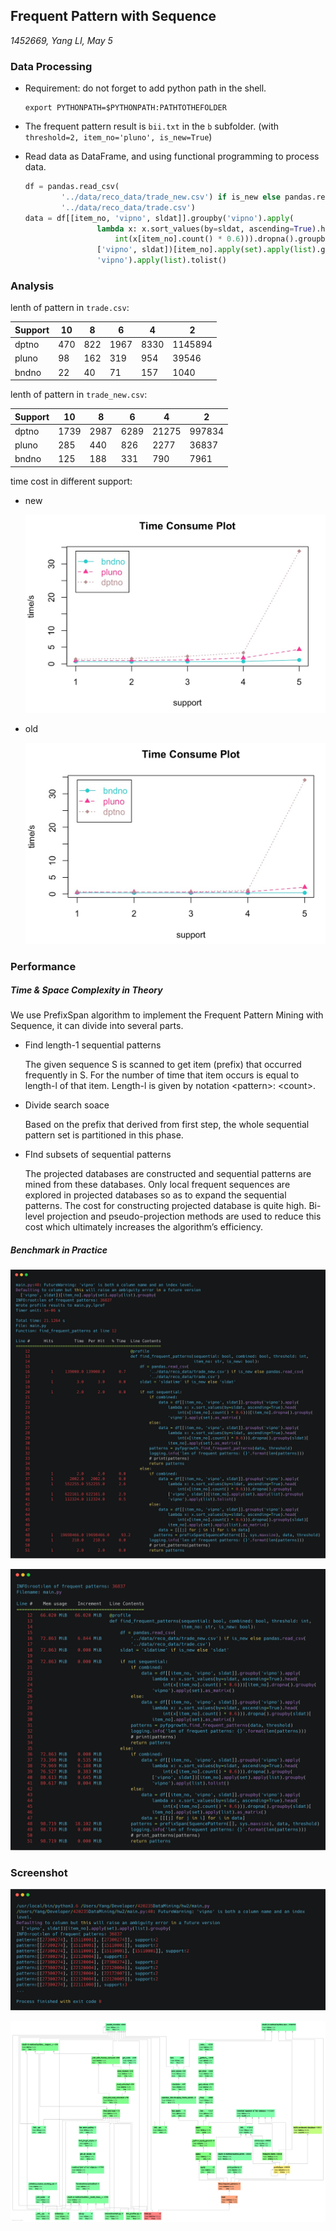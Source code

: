 ## Frequent Pattern with Sequence

*1452669, Yang LI, May 5*

### Data Processing

- Requirement: do not forget to add python path in the shell.

  ```shell
  export PYTHONPATH=$PYTHONPATH:PATHTOTHEFOLDER
  ```

- The frequent pattern result is `bii.txt` in the `b` subfolder. (with `threshold=2, item_no='pluno', is_new=True`)

- Read data as DataFrame, and using functional programming to process data.

  ```python
  df = pandas.read_csv(
          '../data/reco_data/trade_new.csv') if is_new else pandas.read_csv(
          '../data/reco_data/trade.csv')
  data = df[[item_no, 'vipno', sldat]].groupby('vipno').apply(
                  lambda x: x.sort_values(by=sldat, ascending=True).head(
                      int(x[item_no].count() * 0.6))).dropna().groupby(
                  ['vipno', sldat])[item_no].apply(set).apply(list).groupby(
                  'vipno').apply(list).tolist()
  ```

### Analysis

lenth of pattern in `trade.csv`:

| Support | 10   | 8    | 6    | 4    | 2       |
| ------- | ---- | ---- | ---- | ---- | ------- |
| dptno   | 470  | 822  | 1967 | 8330 | 1145894 |
| pluno   | 98   | 162  | 319  | 954  | 39546   |
| bndno   | 22   | 40   | 71   | 157  | 1040    |

lenth of pattern in `trade_new.csv`:

| Support | 10   | 8    | 6    | 4     | 2      |
| ------- | ---- | ---- | ---- | ----- | ------ |
| dptno   | 1739 | 2987 | 6289 | 21275 | 997834 |
| pluno   | 285  | 440  | 826  | 2277  | 36837  |
| bndno   | 125  | 188  | 331  | 790   | 7961   |

time cost in different support:

- new

  ![](../res/bii_new.jpg)

- old

  ![](../res/bii_old.jpg)

### Performance

##### Time & Space Complexity in Theory

We use PrefixSpan algorithm to implement the Frequent Pattern Mining with Sequence, it can divide into several parts.

- Find length-1 sequential patterns

  The given sequence S is scanned to get item (prefix) that occurred frequently in S. For the number of time that item occurs is equal to length-l of that item. Length-l is given by notation \<pattern>: \<count>.

- Divide search soace

  Based on the prefix that derived from first step, the whole sequential pattern set is partitioned in this phase. 

- FInd subsets of sequential patterns

  The projected databases are constructed and sequential patterns are mined from these databases. Only local frequent sequences are explored in projected databases so as to expand the sequential patterns. The cost for constructing projected database is quite high. Bi-level projection and pseudo-projection methods are used to reduce this cost which ultimately increases the algorithm’s efficiency.

##### Benchmark in Practice

![](../res/biiline.png)

![](../res/biimem.png)

### Screenshot

![](../res/bii.png)

![](../res/biiprofile.png)